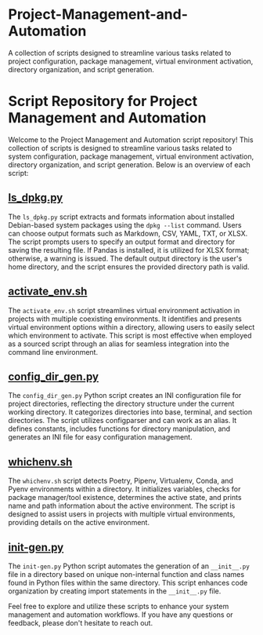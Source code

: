 # Project-Management-and-Automation
A collection of scripts designed to streamline various tasks related to project configuration, package management, virtual environment activation, directory organization, and script generation.

# Script Repository for Project Management and Automation

Welcome to the Project Management and Automation script repository! This collection of scripts is designed to streamline various tasks related to system configuration, package management, virtual environment activation, directory organization, and script generation. Below is an overview of each script:

## [ls_dpkg.py](https://gist.github.com/AJeschor/a66af7516298adb39efeb21478ebdfe6)
The `ls_dpkg.py` script extracts and formats information about installed Debian-based system packages using the `dpkg --list` command. Users can choose output formats such as Markdown, CSV, YAML, TXT, or XLSX. The script prompts users to specify an output format and directory for saving the resulting file. If Pandas is installed, it is utilized for XLSX format; otherwise, a warning is issued. The default output directory is the user's home directory, and the script ensures the provided directory path is valid.

## [activate_env.sh](https://gist.github.com/AJeschor/8be08c8868018a05e31f6b9bd9edc2dc)
The `activate_env.sh` script streamlines virtual environment activation in projects with multiple coexisting environments. It identifies and presents virtual environment options within a directory, allowing users to easily select which environment to activate. This script is most effective when employed as a sourced script through an alias for seamless integration into the command line environment.

## [config_dir_gen.py](https://gist.github.com/AJeschor/b684667fc6ab95e3a3531370776c9940)
The `config_dir_gen.py` Python script creates an INI configuration file for project directories, reflecting the directory structure under the current working directory. It categorizes directories into base, terminal, and section directories. The script utilizes configparser and can work as an alias. It defines constants, includes functions for directory manipulation, and generates an INI file for easy configuration management.

## [whichenv.sh](https://gist.github.com/AJeschor/cdb9bef2c0eb7a6230190e8e66fc77e3)
The `whichenv.sh` script detects Poetry, Pipenv, Virtualenv, Conda, and Pyenv environments within a directory. It initializes variables, checks for package manager/tool existence, determines the active state, and prints name and path information about the active environment. The script is designed to assist users in projects with multiple virtual environments, providing details on the active environment.

## [init-gen.py](https://gist.github.com/AJeschor/ddc8454fca7bbb059cdf8bb98c1129f3)
The `init-gen.py` Python script automates the generation of an `__init__.py` file in a directory based on unique non-internal function and class names found in Python files within the same directory. This script enhances code organization by creating import statements in the `__init__.py` file.

Feel free to explore and utilize these scripts to enhance your system management and automation workflows. If you have any questions or feedback, please don't hesitate to reach out.
